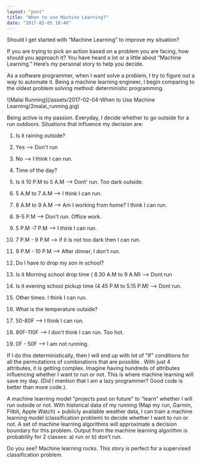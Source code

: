 ```yaml
---
layout: "post"
title: "When to use Machine Learning?"
date: "2017-02-05 18:46"
---
```


Should I get started with “Machine Learning” to improve my situation?

If you are trying to pick an action based on a problem you are facing, how should you approach it? You have heard a lot or a little about “Machine Learning.” Here’s my personal story to help you decide.

As a software programmer, when I want solve a problem, I try to figure out a way to automate it. Being a machine learning engineer, I begin comparing to the oldest problem solving method: deterministic programming.

![Malai Running](/assets/2017-02-04-When to Use Machine Learning/2malai_running.jpg)

Being active is my passion. Everyday, I decide whether to go outside for a run outdoors. Situations that influence my decision are:

1. Is it raining outside?

  1. Yes --> Don't run
  2. No --> I think I can run.

2. Time of the day?

  1. Is it 10 P.M to 5 A.M --> Dont' run. Too dark outside.
  2. 5 A.M to 7 A.M --> I think I can run.
  3. 8 A.M to 9 A.M --> Am I working from home? I think I can run.
  4. 9-5 P.M --> Don't run. Office work.
  5. 5 P.M -7 P.M --> I think I can run.
  6. 7 P.M - 9 P.M --> if it is not too dark then I can run.
  7. 9 P.M - 10 P.M --> After dinner, I don't run.

3. Do I have to drop my son in school?

  1. Is it Morning school drop time ( 8.30 A.M to 9 A.M) --> Dont run
  2. Is it evening school pickup time (4.45 P.M to 5.15 P.M) --> Dont run.
  3. Other times. I think I can run.

4. What is the temperature outside?

  1. 50-80F --> I think I can run.
  2. 80F-110F --> I don't think I can run. Too hot.
  3. 0F - 50F --> I am not running.

If I do this deterministically, then I will end up with lot of "If" conditions for all the permutations of combinations that are possible .  With just 4 attributes, it is getting complex. Imagine having hundreds of attributes influencing whether I want to run or not. This is where machine learning will save my day. (Did I mention that I am a lazy programmer? Good code is better than more code.).  

A machine learning model "projects past on future" to “learn” whether I will run outside or not. With historical data of my running (Map my run, Garmin, Fitbit, Apple Watch) + publicly available weather data, I can train a machine learning model (classification problem) to decide whether I want to run or not. A set of machine learning algorithms will approximate a decision boundary for this problem. Output from the machine learning algorithm is probability for 2 classes: a) run or b) don’t run.

Do you see? Machine learning rocks. This story is perfect for a supervised classification problem.
